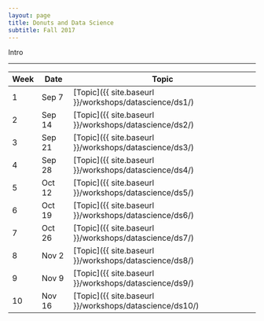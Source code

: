 ```yaml
---
layout: page
title: Donuts and Data Science 
subtitle: Fall 2017
---
```


Intro

* * * 

| Week | Date    | Topic             | 
|------|---------|---------------------|
| 1    | Sep 7 | [Topic]({{ site.baseurl }}/workshops/datascience/ds1/) |
| 2    | Sep 14 | [Topic]({{ site.baseurl }}/workshops/datascience/ds2/) |
| 3    | Sep 21 | [Topic]({{ site.baseurl }}/workshops/datascience/ds3/) |
| 4    | Sep 28 | [Topic]({{ site.baseurl }}/workshops/datascience/ds4/) |
| 5    | Oct 12 | [Topic]({{ site.baseurl }}/workshops/datascience/ds5/) |
| 6    | Oct 19 | [Topic]({{ site.baseurl }}/workshops/datascience/ds6/) |
| 7    | Oct 26 | [Topic]({{ site.baseurl }}/workshops/datascience/ds7/) |
| 8    | Nov 2 | [Topic]({{ site.baseurl }}/workshops/datascience/ds8/) |
| 9    | Nov 9 | [Topic]({{ site.baseurl }}/workshops/datascience/ds9/) |
| 10    | Nov 16 | [Topic]({{ site.baseurl }}/workshops/datascience/ds10/) |